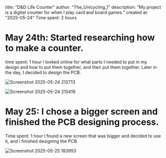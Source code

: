 title: "D&D Life Counter"
author: "The_Unicycling_1"
description: "My project is a digital counter for when I play card and board games."
created at: "2025-05-24"
Time spent: 2 hours
# May 24th: Started researching how to make a counter.
time spent: 1 hour
I looked online for what parts I needed to put in my design and how to put them together, and then put them together.
Later in the day, I decided to design the PCB.

![Screenshot 2025-05-24 212713](https://github.com/user-attachments/assets/bea6e012-b8b9-4263-9915-2085a7e1dedf)





![Screenshot 2025-05-24 215419](https://github.com/user-attachments/assets/f54e7120-8f35-466e-b130-a6c01ab78916)





# May 25: I chose a bigger screen and finished the PCB designing process.
Time spent: 1 hour
I found a new screen that was bigger and decided to use it, and i finished designing the PCB.

![Screenshot 2025-05-25 183953](https://github.com/user-attachments/assets/a5fb8a3a-b2dd-4b75-be6a-347ff28554e3)



